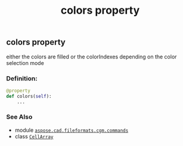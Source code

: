 ﻿---
title: colors property
second_title: Aspose.CAD for Python via .NET API References
description: 
type: docs
weight: 60
url: /python-net/aspose.cad.fileformats.cgm.commands/cellarray/colors/
is_root: false
---

## colors property


either the colors are filled or the colorIndexes depending on the color selection mode
### Definition:
```python
@property
def colors(self):
    ...
```

### See Also
* module [`aspose.cad.fileformats.cgm.commands`](../../)
* class [`CellArray`](/cad/python-net/aspose.cad.fileformats.cgm.commands/cellarray)
